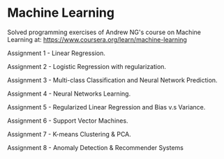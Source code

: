 # Machine Learning 
Solved programming exercises of Andrew NG's course on Machine Learning at: https://www.coursera.org/learn/machine-learning

Assignment 1 - Linear Regression. 

Assignment 2 - Logistic Regression with regularization. 

Assignment 3 - Multi-class Classification and Neural Network Prediction.

Assignment 4 - Neural Networks Learning.

Assignment 5 - Regularized Linear Regression and Bias v.s Variance.

Assignment 6 - Support Vector Machines.

Assignment 7 - K-means Clustering & PCA.

Assignment 8 - Anomaly Detection & Recommender Systems
